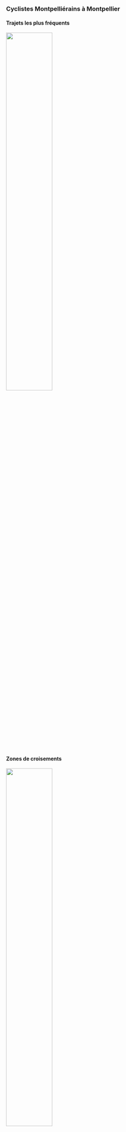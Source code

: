 ### Cyclistes Montpelliérains à Montpellier

#### Trajets les plus fréquents

<img src="https://gitlab.com/JeSuisUnDesDeux/jesuisundesdeux/raw/master/datas/traces/heatmap_montpellier.png" width="50%" >

#### Zones de croisements

<img src="https://gitlab.com/JeSuisUnDesDeux/jesuisundesdeux/raw/master/datas/traces/heatmap_montpellier_carrefour.png" width="50%" >


#### Ensembles des trajets

<img src="https://gitlab.com/JeSuisUnDesDeux/jesuisundesdeux/raw/master/datas/traces/heatmap_montpellier_all.png" width="50%" >

### Cyclistes Montpelliérains en France

#### Ensembles des trajets

<img src="https://gitlab.com/JeSuisUnDesDeux/jesuisundesdeux/raw/master/datas/traces/heatmap_france_all.png" width="50%" >

### Les cyclistes Montpelliérains

[Adelé Bruno](https://gitlab.com/JeSuisUnDesDeux/jesuisundesdeux/blob/master/datas/traces/bruno.adele/README.md)

[Dassonville Charles](https://gitlab.com/JeSuisUnDesDeux/jesuisundesdeux/blob/master/datas/traces/charles.dassonville/README.md)

[Tyson Aurelien](https://gitlab.com/JeSuisUnDesDeux/jesuisundesdeux/blob/master/datas/traces/aurelien.tyson/README.md)

### Generated with strava-local-heatmap
```
# File converted with strava-to-file 
# cd username_strava_folder
# python convert.py -d ~/private/projects/jesuisundesdeux/datas/traces -u $(basename $(pwd))
# ./tool_reduce_gpx_size.sh
# python jesuisundesdeux_summarize.py -d ~/private/projects/jesuisundesdeux/datas/traces/ -u $(basename $(pwd))

MAXNBTITLES=12

# France
BOUNDS=(49.382373 -5.328369 42.867912 11.90918)
#python strava_local_heatmap.py -g ~/private/projects/jesuisundesdeux/datas/traces -f "**/*_reduced_trace.gpx" -m #$MAXNBTITLES -b $BOUNDS -p ~/private/projects/jesuisundesdeux/datas/traces/heatmap_france.png -d #~/private/projects/jesuisundesdeux/datas/traces/heatmap_france.csv

python strava_local_heatmap.py -g ~/private/projects/jesuisundesdeux/datas/traces -f "**/*_reduced_trace.gpx" -m $MAXNBTITLES -b $BOUNDS -p ~/private/projects/jesuisundesdeux/datas/traces/heatmap_france_all.png -d ~/private/projects/jesuisundesdeux/datas/traces/heatmap_france_all. -a false


# Montpellier
BOUNDS=(43.629366 3.835258 43.576101 3.97533)
python strava_local_heatmap.py -g ~/private/projects/jesuisundesdeux/datas/traces -f "**/*_reduced_trace.gpx" -m $MAXNBTITLES -b $BOUNDS -p ~/private/projects/jesuisundesdeux/datas/traces/heatmap_montpellier.png -d ~/private/projects/jesuisundesdeux/datas/traces/heatmap_montpellier.csv

python strava_local_heatmap.py -g ~/private/projects/jesuisundesdeux/datas/traces -f "**/*_junction_trace.gpx" -m $MAXNBTITLES -b $BOUNDS -p ~/private/projects/jesuisundesdeux/datas/traces/heatmap_montpellier_carrefour.png -d ~/private/projects/jesuisundesdeux/datas/traces/heatmap_montpellier_carrefour.csv


python strava_local_heatmap.py -g ~/private/projects/jesuisundesdeux/datas/traces -f "**/*_reduced_trace.gpx" -m $MAXNBTITLES -b $BOUNDS -p ~/private/projects/jesuisundesdeux/datas/traces/heatmap_montpellier_all.png -d ~/private/projects/jesuisundesdeux/datas/traces/heatmap_montpellier_all.csv -a false

TRACEUSERS=(aurelien.tyson bruno.adele charles.dassonville)
for TRACEUSER in $TRACEUSERS; do
    # France
    BOUNDS=(49.382373 -5.328369 42.867912 11.90918)
    python strava_local_heatmap.py -g ~/private/projects/jesuisundesdeux/datas/traces/$TRACEUSER -f "*_reduced_trace.gpx" -m $MAXNBTITLES -b $BOUNDS -p ~/private/projects/jesuisundesdeux/datas/traces/$TRACEUSER/heatmap_${TRACEUSER}_france.png -d ~/private/projects/jesuisundesdeux/datas/traces/$TRACEUSER/heatmap_${TRACEUSER}_france.csv

    python strava_local_heatmap.py -g ~/private/projects/jesuisundesdeux/datas/traces/$TRACEUSER -f "*_reduced_trace.gpx" -m $MAXNBTITLES -b $BOUNDS -p ~/private/projects/jesuisundesdeux/datas/traces/$TRACEUSER/heatmap_${TRACEUSER}_france_all.png -d ~/private/projects/jesuisundesdeux/datas/traces/$TRACEUSER/heatmap_${TRACEUSER}_france_all.csv -a false

    # Montpellier
    BOUNDS=(43.629366 3.835258 43.576101 3.97533)
    python strava_local_heatmap.py -g ~/private/projects/jesuisundesdeux/datas/traces/$TRACEUSER -f "*_reduced_trace.gpx" -m $MAXNBTITLES -b $BOUNDS -p ~/private/projects/jesuisundesdeux/datas/traces/$TRACEUSER/heatmap_${TRACEUSER}_montpellier.png -d ~/private/projects/jesuisundesdeux/datas/traces/$TRACEUSER/heatmap_${TRACEUSER}_montpellier.csv

    python strava_local_heatmap.py -g ~/private/projects/jesuisundesdeux/datas/traces/$TRACEUSER -f "*_junction_trace.gpx" -m $MAXNBTITLES -b $BOUNDS -p ~/private/projects/jesuisundesdeux/datas/traces/$TRACEUSER/heatmap_${TRACEUSER}_montpellier_carrefour.png -d ~/private/projects/jesuisundesdeux/datas/traces/$TRACEUSER/heatmap_${TRACEUSER}_montpellier_carrefour.csv


    python strava_local_heatmap.py -g ~/private/projects/jesuisundesdeux/datas/traces/$TRACEUSER -f "*_reduced_trace.gpx" -m $MAXNBTITLES -b $BOUNDS -p ~/private/projects/jesuisundesdeux/datas/traces/$TRACEUSER/heatmap_${TRACEUSER}_montpellier_all.png -d ~/private/projects/jesuisundesdeux/datas/traces/$TRACEUSER/heatmap_${TRACEUSER}_montpellier_all.csv -a false
done
```